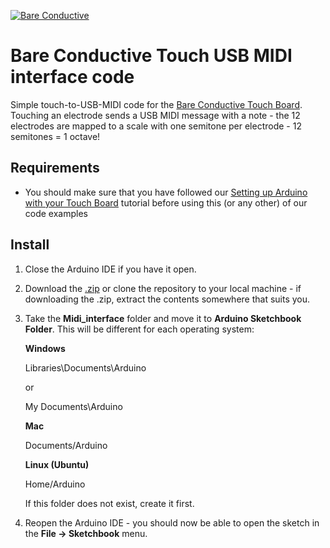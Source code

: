 [![Bare Conductive](http://bareconductive.com/assets/images/LOGO_256x106.png)](http://www.bareconductive.com/)

# Bare Conductive Touch USB MIDI interface code
Simple touch-to-USB-MIDI code for the [Bare Conductive Touch Board](http://www.bareconductive.com/shop/touch-board/). Touching an electrode sends a USB MIDI message with a note - the 12 electrodes are mapped to a scale with one semitone per electrode - 12 semitones = 1 octave!

## Requirements
* You should make sure that you have followed our [Setting up Arduino with your Touch Board](http://www.bareconductive.com/make/setting-up-arduino-with-your-touch-board/) tutorial before using this (or any other) of our code examples

## Install

1. Close the Arduino IDE if you have it open.
1. Download the [.zip](https://github.com/BareConductive/touch-usb-midi-interface/archive/public.zip) or clone the repository to your local machine - if downloading the .zip, extract the contents somewhere that suits you.
1. Take the **Midi_interface** folder and move it to **Arduino Sketchbook Folder**. This will be different for each operating system: 

	**Windows**
	
	Libraries\\Documents\\Arduino
	
	or
	
	My Documents\\Arduino	
	
	**Mac**
	
	Documents/Arduino
	
	**Linux (Ubuntu)**
	
	Home/Arduino


	If this folder does not exist, create it first.
1. Reopen the Arduino IDE - you should now be able to open the sketch in the **File -> Sketchbook** menu.
